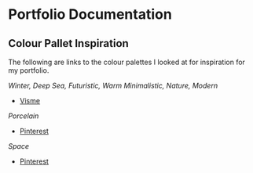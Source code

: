 # Portfolio Documentation

## Colour Pallet Inspiration
The following are links to the colour palettes I looked at for inspiration for my portfolio.

*Winter, Deep Sea, Futuristic, Warm Minimalistic, Nature, Modern*
- [Visme](https://visme.co/blog/website-color-schemes/)

*Porcelain*
- [Pinterest](https://www.pinterest.com.au/pin/541065342715678059/)

*Space*
- [Pinterest](https://www.pinterest.com.au/pin/356488126738011473/)

